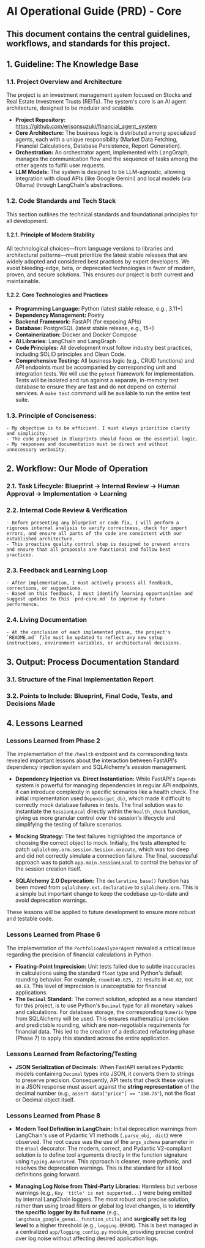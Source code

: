 # AI Operational Guide (PRD) - Core

## This document contains the central guidelines, workflows, and standards for this project.

## 1. Guideline: The Knowledge Base

### 1.1. Project Overview and Architecture

The project is an investment management system focused on Stocks and Real Estate Investment Trusts (REITs). The system's core is an AI agent architecture, designed to be modular and scalable.

* **Project Repository:** https://github.com/erisonsuzuki/financial_agent_system
* **Core Architecture:** The business logic is distributed among specialized agents, each with a unique responsibility (Market Data Fetching, Financial Calculations, Database Persistence, Report Generation).
* **Orchestration:** An orchestrator agent, implemented with LangGraph, manages the communication flow and the sequence of tasks among the other agents to fulfill user requests.
* **LLM Models:** The system is designed to be LLM-agnostic, allowing integration with cloud APIs (like Google Gemini) and local models (via Ollama) through LangChain's abstractions.

### 1.2. Code Standards and Tech Stack

This section outlines the technical standards and foundational principles for all development.

#### 1.2.1. Principle of Modern Stability

All technological choices—from language versions to libraries and architectural patterns—must prioritize the latest stable releases that are widely adopted and considered best practices by expert developers. We avoid bleeding-edge, beta, or deprecated technologies in favor of modern, proven, and secure solutions. This ensures our project is both current and maintainable.

#### 1.2.2. Core Technologies and Practices

* **Programming Language:** Python (latest stable release, e.g., 3.11+)
* **Dependency Management:** Poetry
* **Backend Framework:** FastAPI (for exposing APIs)
* **Database:** PostgreSQL (latest stable release, e.g., 15+)
* **Containerization:** Docker and Docker Compose
* **AI Libraries:** LangChain and LangGraph
* **Code Principles:** All development must follow industry best practices, including SOLID principles and Clean Code.
* **Comprehensive Testing:** All business logic (e.g., CRUD functions) and API endpoints must be accompanied by corresponding unit and integration tests. We will use the `pytest` framework for implementation. Tests will be isolated and run against a separate, in-memory test database to ensure they are fast and do not depend on external services. A `make test` command will be available to run the entire test suite.

### 1.3. Principle of Conciseness:
    - My objective is to be efficient. I must always prioritize clarity and simplicity.
    - The code proposed in Blueprints should focus on the essential logic.
    - My responses and documentation must be direct and without unnecessary verbosity.

## 2. Workflow: Our Mode of Operation

### 2.1. Task Lifecycle: Blueprint -> Internal Review -> Human Approval -> Implementation -> Learning
    
### 2.2. Internal Code Review & Verification
    - Before presenting any blueprint or code fix, I will perform a rigorous internal analysis to verify correctness, check for import errors, and ensure all parts of the code are consistent with our established architecture.
    - This proactive quality control step is designed to prevent errors and ensure that all proposals are functional and follow best practices.

### 2.3. Feedback and Learning Loop
    - After implementation, I must actively process all feedback, corrections, or suggestions.
    - Based on this feedback, I must identify learning opportunities and suggest updates to this `prd-core.md` to improve my future performance.

### 2.4. Living Documentation
    - At the conclusion of each implemented phase, the project's `README.md` file must be updated to reflect any new setup instructions, environment variables, or architectural decisions.

## 3. Output: Process Documentation Standard

### 3.1. Structure of the Final Implementation Report
### 3.2. Points to Include: Blueprint, Final Code, Tests, and Decisions Made

## 4. Lessons Learned 

### Lessons Learned from Phase 2

The implementation of the `/health` endpoint and its corresponding tests revealed important lessons about the interaction between FastAPI's dependency injection system and SQLAlchemy's session management.

* **Dependency Injection vs. Direct Instantiation:** While FastAPI's `Depends` system is powerful for managing dependencies in regular API endpoints, it can introduce complexity in specific scenarios like a health check. The initial implementation used `Depends(get_db)`, which made it difficult to correctly mock database failures in tests. The final solution was to instantiate the `SessionLocal` directly within the `health_check` function, giving us more granular control over the session's lifecycle and simplifying the testing of failure scenarios.

* **Mocking Strategy:** The test failures highlighted the importance of choosing the correct object to mock. Initially, the tests attempted to patch `sqlalchemy.orm.session.Session.execute`, which was too deep and did not correctly simulate a connection failure. The final, successful approach was to patch `app.main.SessionLocal` to control the behavior of the session creation itself.

* **SQLAlchemy 2.0 Deprecation:** The `declarative_base()` function has been moved from `sqlalchemy.ext.declarative` to `sqlalchemy.orm`. This is a simple but important change to keep the codebase up-to-date and avoid deprecation warnings.

These lessons will be applied to future development to ensure more robust and testable code.

### Lessons Learned from Phase 6 
The implementation of the `PortfolioAnalyzerAgent` revealed a critical issue regarding the precision of financial calculations in Python.

* **Floating-Point Imprecision:** Unit tests failed due to subtle inaccuracies in calculations using the standard `float` type and Python's default rounding behavior. For example, `round(40.625, 2)` results in `40.62`, not `40.63`. This level of imprecision is unacceptable for financial applications.
* **The `Decimal` Standard:** The correct solution, adopted as a new standard for this project, is to use Python's `Decimal` type for all monetary values and calculations. For database storage, the corresponding `Numeric` type from SQLAlchemy will be used. This ensures mathematical precision and predictable rounding, which are non-negotiable requirements for financial data. This led to the creation of a dedicated refactoring phase (Phase 7) to apply this standard across the entire application.

### Lessons Learned from Refactoring/Testing 

* **JSON Serialization of Decimals:** When FastAPI serializes Pydantic models containing `Decimal` types into JSON, it converts them to strings to preserve precision. Consequently, API tests that check these values in a JSON response must assert against the **string representation** of the decimal number (e.g., `assert data["price"] == "150.75"`), not the float or Decimal object itself.

### Lessons Learned from Phase 8
* **Modern Tool Definition in LangChain:** Initial deprecation warnings from LangChain's use of Pydantic V1 methods (`.parse_obj`, `.dict`) were observed. The root cause was the use of the `args_schema` parameter in the `@tool` decorator. The modern, correct, and Pydantic V2-compliant solution is to define tool arguments directly in the function signature using `typing.Annotated`. This approach is cleaner, more pythonic, and resolves the deprecation warnings. This is the standard for all tool definitions going forward.

* **Managing Log Noise from Third-Party Libraries:** Harmless but verbose warnings (e.g., `Key 'title' is not supported...`) were being emitted by internal LangChain loggers. The most robust and precise solution, rather than using broad filters or global log level changes, is to **identify the specific logger by its full name** (e.g., `langchain_google_genai._function_utils`) and **surgically set its log level** to a higher threshold (e.g., `logging.ERROR`). This is best managed in a centralized `app/logging_config.py` module, providing precise control over log noise without affecting desired application logs.
